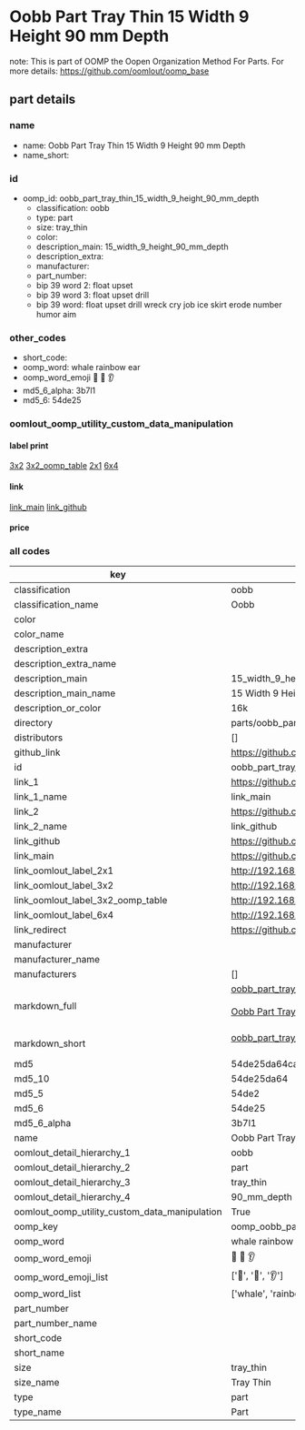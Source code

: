 # Oobb Part Tray Thin 15 Width 9 Height 90 mm Depth  

note: This is part of OOMP the Oopen Organization Method For Parts. For more details: https://github.com/oomlout/oomp_base

##  part details
  







### name
* name: Oobb Part Tray Thin 15 Width 9 Height 90 mm Depth
* name_short: 
### id
* oomp_id: oobb_part_tray_thin_15_width_9_height_90_mm_depth
  * classification: oobb
  * type: part
  * size: tray_thin
  * color: 
  * description_main: 15_width_9_height_90_mm_depth
  * description_extra: 
  * manufacturer: 
  * part_number: 
  * bip 39 word 2: float upset
  * bip 39 word 3: float upset drill
  * bip 39 word: float upset drill wreck cry job ice skirt erode number humor aim

### other_codes
* short_code: 
* oomp_word: whale rainbow ear
* oomp_word_emoji :whale: :rainbow: :ear:
* md5_6_alpha: 3b7l1
* md5_6: 54de25






### oomlout_oomp_utility_custom_data_manipulation
#### label print
[3x2](http://192.168.1.245:1112/?label=oomp%203b7l1)
[3x2_oomp_table](http://192.168.1.108:1112/?label=oomp%203b7l1)
[2x1](http://192.168.1.242:1112/?label=oomp%203b7l1)
[6x4](http://192.168.1.55:1112/?label=oomp%203b7l1)    

#### link

[link_main](https://github.com/oomlout/oomlout_oomp_version_1_messy/tree/main/parts/oobb_part_tray_thin_15_width_9_height_90_mm_depth) [link_github](https://github.com/oomlout/oomlout_oomp_version_1_messy/tree/main/parts/oobb_part_tray_thin_15_width_9_height_90_mm_depth)                             

#### price







### all codes 
| key | value |  
| --- | --- |  
| classification | oobb |  
| classification_name | Oobb |  
| color |  |  
| color_name |  |  
| description_extra |  |  
| description_extra_name |  |  
| description_main | 15_width_9_height_90_mm_depth |  
| description_main_name | 15 Width 9 Height 90 mm Depth |  
| description_or_color | 16k |  
| directory | parts/oobb_part_tray_thin_15_width_9_height_90_mm_depth |  
| distributors | [] |  
| github_link | https://github.com/oomlout/oomlout_oomp_part_src/tree/main/parts/oobb_part_tray_thin_15_width_9_height_90_mm_depth |  
| id | oobb_part_tray_thin_15_width_9_height_90_mm_depth |  
| link_1 | https://github.com/oomlout/oomlout_oomp_version_1_messy/tree/main/parts/oobb_part_tray_thin_15_width_9_height_90_mm_depth |  
| link_1_name | link_main |  
| link_2 | https://github.com/oomlout/oomlout_oomp_version_1_messy/tree/main/parts/oobb_part_tray_thin_15_width_9_height_90_mm_depth |  
| link_2_name | link_github |  
| link_github | https://github.com/oomlout/oomlout_oomp_version_1_messy/tree/main/parts/oobb_part_tray_thin_15_width_9_height_90_mm_depth |  
| link_main | https://github.com/oomlout/oomlout_oomp_version_1_messy/tree/main/parts/oobb_part_tray_thin_15_width_9_height_90_mm_depth |  
| link_oomlout_label_2x1 | http://192.168.1.242:1112/?label=oomp%203b7l1 |  
| link_oomlout_label_3x2 | http://192.168.1.245:1112/?label=oomp%203b7l1 |  
| link_oomlout_label_3x2_oomp_table | http://192.168.1.108:1112/?label=oomp%203b7l1 |  
| link_oomlout_label_6x4 | http://192.168.1.55:1112/?label=oomp%203b7l1 |  
| link_redirect | https://github.com/oomlout/oomlout_oomp_version_1_messy/tree/main/parts/oobb_part_tray_thin_15_width_9_height_90_mm_depth |  
| manufacturer |  |  
| manufacturer_name |  |  
| manufacturers | [] |  
| markdown_full | [oobb_part_tray_thin_15_width_9_height_90_mm_depth](none)<br>[](none)<br>[Oobb Part Tray Thin 15 Width 9 Height 90 Mm Depth](none)<br><br> |  
| markdown_short | [oobb_part_tray_thin_15_width_9_height_90_mm_depth](none)<br><br> |  
| md5 | 54de25da64caae05e01a9fe285fbcac9 |  
| md5_10 | 54de25da64 |  
| md5_5 | 54de2 |  
| md5_6 | 54de25 |  
| md5_6_alpha | 3b7l1 |  
| name | Oobb Part Tray Thin 15 Width 9 Height 90 mm Depth |  
| oomlout_detail_hierarchy_1 | oobb |  
| oomlout_detail_hierarchy_2 | part |  
| oomlout_detail_hierarchy_3 | tray_thin |  
| oomlout_detail_hierarchy_4 | 90_mm_depth |  
| oomlout_oomp_utility_custom_data_manipulation | True |  
| oomp_key | oomp_oobb_part_tray_thin_15_width_9_height_90_mm_depth |  
| oomp_word | whale rainbow ear |  
| oomp_word_emoji | :whale: :rainbow: :ear: |  
| oomp_word_emoji_list | [':whale:', ':rainbow:', ':ear:'] |  
| oomp_word_list | ['whale', 'rainbow', 'ear'] |  
| part_number |  |  
| part_number_name |  |  
| short_code |  |  
| short_name |  |  
| size | tray_thin |  
| size_name | Tray Thin |  
| type | part |  
| type_name | Part |  
